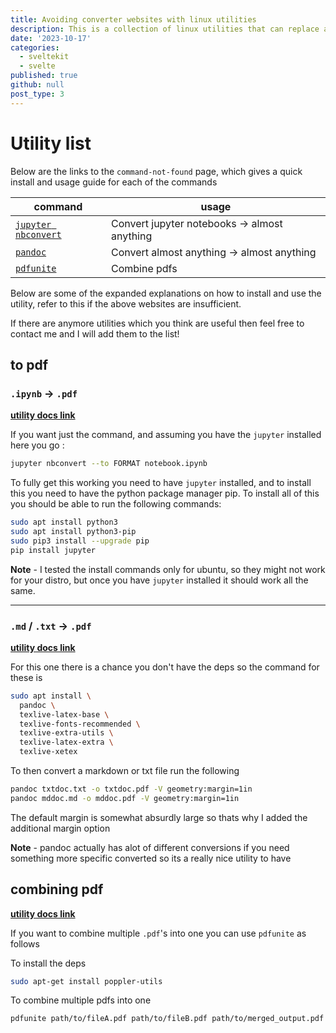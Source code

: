 ```yaml
---
title: Avoiding converter websites with linux utilities
description: This is a collection of linux utilities that can replace any converter website you need, and can also be used offline
date: '2023-10-17'
categories:
  - sveltekit
  - svelte
published: true
github: null
post_type: 3
---
```


# Utility list 

Below are the links to the `command-not-found` page, which gives a quick install and usage guide for each of the commands

| command | usage |
|--|--|
|[`jupyter nbconvert`](https://command-not-found.com/jupyter-nbconvert)|Convert jupyter notebooks $\rightarrow$ almost anything|
|[`pandoc`](https://command-not-found.com/pandoc)|Convert almost anything $\rightarrow$ almost anything|
|[`pdfunite`](https://command-not-found.com/pdfunite)|Combine pdfs|

Below are some of the expanded explanations on how to install and use the utility, refer to this if the above websites are insufficient.

If there are anymore utilities which you think are useful then feel free to contact me and I will add them to the list!

## to pdf

### `.ipynb` $\rightarrow$ `.pdf`

[**utility docs link**](https://nbconvert.readthedocs.io/en/latest/usage.html)

If you want just the command, and assuming you have the `jupyter` installed here you go :

```bash
jupyter nbconvert --to FORMAT notebook.ipynb
```

To fully get this working you need to have `jupyter` installed, and to install this you need to have the python package manager pip. To install all of this you should be able to run the following commands: 

```bash
sudo apt install python3
sudo apt install python3-pip
sudo pip3 install --upgrade pip
pip install jupyter
```

**Note** - I tested the install commands only for ubuntu, so they might not work for your distro, but once you have `jupyter` installed it should work all the same.

---

### `.md` / `.txt` $\rightarrow$ `.pdf`

[**utility docs link**](https://pandoc.org/MANUAL.html)

For this one there is a chance you don't have the deps so the command for these is 

```bash
sudo apt install \
  pandoc \
  texlive-latex-base \
  texlive-fonts-recommended \
  texlive-extra-utils \
  texlive-latex-extra \
  texlive-xetex
```

To then convert a markdown or txt file run the following 

```bash 
pandoc txtdoc.txt -o txtdoc.pdf -V geometry:margin=1in
pandoc mddoc.md -o mddoc.pdf -V geometry:margin=1in 
```

The default margin is somewhat absurdly large so thats why I added the additional margin option

**Note** - pandoc actually has alot of different conversions if you need something more specific converted so its a really nice utility to have


## combining pdf

[**utility docs link**](https://manpages.ubuntu.com/manpages/focal/man1/pdfunite.1.html)

If you want to combine multiple `.pdf`'s into one you can use `pdfunite` as follows

To install the deps

```bash
sudo apt-get install poppler-utils
```

To combine multiple pdfs into one 

```bash
pdfunite path/to/fileA.pdf path/to/fileB.pdf path/to/merged_output.pdf
```


